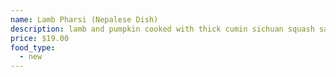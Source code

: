 ```yaml
---
name: Lamb Pharsi (Nepalese Dish)
description: lamb and pumpkin cooked with thick cumin sichuan squash sauce.
price: $19.00
food_type:
  - new
---
```

